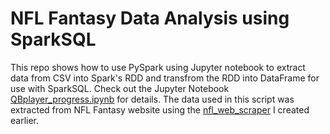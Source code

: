 # NFL Fantasy Data Analysis using SparkSQL
This repo shows how to use PySpark using Jupyter notebook to extract data from CSV into Spark's RDD and transfrom the RDD into DataFrame for use with SparkSQL. Check out the Jupyter Notebook [QBplayer_progress.ipynb](https://github.com/shailesh-singh/nfl_web_scraper_analysis/blob/master/QBplayer_progress.ipynb) for details.
The data used in this script was extracted from NFL Fantasy website using the [nfl_web_scraper](https://github.com/shailesh-singh/nfl_web_scraper) I created earlier.
